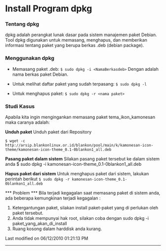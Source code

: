 # Install Program dpkg

### Tentang dpkg

dpkg adalah perangkat lunak dasar pada sistem manajemen paket Debian. Tool dpkg digunakan untuk memasang, menghapus, dan memberikan informasi tentang 
paket yang berupa berkas .deb (debian package).

### Menggunakan dpkg
  * Memasang paket .deb:
	`$ sudo dpkg -i <NamaBerkasdeb>`
	Dengan <NamaBerkasdeb> adalah nama berkas paket Debian.

  * Untuk melihat daftar paket yang sudah terpasang:
`$ sudo dpkg -l`

  * Untuk menghapus paket:
`$ sudo dpkg -r <nama paket>`

### Studi Kasus
Apabila kita ingin mengingankan memasang paket ​tema_ikon_kamonesan maka caranya adalah:

**Unduh paket**
Unduh paket dari Repository
```
$ wget -c http://arsip.blankonlinux.or.id/blankon/pool/main/k/kamonesan-icon-
theme/kamonesan-icon-theme_0.1-0blankon1_all.deb
```

**Pasang paket dalam sistem**
Silakan pasang paket tersebut ke dalam sistem anda
$ sudo dpkg -i kamonesan-icon-theme_0.1-0blankon1_all.deb

**Hapus paket dari sistem**
Untuk menghapus paket dari sistem, lakukan perintah berikut
`$ sudo dpkg -r kamonesan-icon-theme_0.1-0blankon1_all.deb`

*** Problem ***
Bila terjadi kegagalan saat memasang paket di sistem anda, ada beberapa kemungkinan terjadi kegagalan :
   1. Ketergantungan paket, silakan install paket-paket yang di perlukan oleh paket tersebut.
   2. Anda tidak mempunyai hak root, silakan coba dengan  sudo dpkg -i paket_yang_akan_di_install
   3. Ruang kosong dalam harddisk anda kurang.

Last modified on 06/12/2010 01:21:13 PM

---
 



